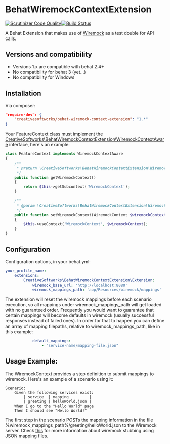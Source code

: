 BehatWiremockContextExtension
===============
[![Scrutinizer Code Quality](https://scrutinizer-ci.com/g/creativesoftworks/BehatWiremockContextExtension/badges/quality-score.png?b=master)](https://scrutinizer-ci.com/g/creativesoftworks/BehatWiremockContextExtension/?branch=master)[![Build Status](https://travis-ci.org/creativesoftworks/BehatWiremockContextExtension.svg?branch=master)](https://travis-ci.org/creativesoftworks/BehatWiremockContextExtension)

A Behat Extension that makes use of [Wiremock](http://wiremock.org) as a test double for API calls.

## Versions and compatibility
* Versions 1.x are compatible with behat 2.4+
* No compatibility for behat 3 (yet...)
* No compatibility for Windows

## Installation
Via composer:
```json
"require-dev": {
    "creativesoftworks/behat-wiremock-context-extension": "1.*"
}
```
Your FeatureContext class must implement the [CreativeSoftworks\BehatWiremockContextExtension\WiremockContextAware](https://github.com/creativesoftworks/BehatWiremockContextExtension/blob/master/src/CreativeSoftworks/BehatWiremockContextExtension/WiremockContextAware.php) interface, here's an example:

```php
class FeatureContext implements WiremockContextAware
{
    /**
     * @return \CreativeSoftworks\BehatWiremockContextExtension\WiremockContext
     */
    public function getWiremockContext()
    {
        return $this->getSubcontext('WiremockContext');
    }

    /**
     * @param \CreativeSoftworks\BehatWiremockContextExtension\WiremockContext $wiremockContext
     */
    public function setWiremockContext(WiremockContext $wiremockContext)
    {
        $this->useContext('WiremockContext', $wiremockContext);
    }
}
```

## Configuration
Configuration options, in your behat.yml:
```yaml
your_profile_name:
    extensions:
        CreativeSoftworks\BehatWiremockContextExtension\Extension:
            wiremock_base_url: 'http://localhost:8080'
            wiremock_mappings_path: 'app/Resources/wiremock/mappings'
```

The extension will reset the wiremock mappings before each scenario execution, so all mappings under wiremock_mappings_path will get loaded with no guaranteed order.
Frequently you would want to guarantee that certain mappings will become defaults in wiremock (usually successful responses instead of failed ones).
In order for that to happen you can define an array of mapping filepaths, relative to wiremock_mappings_path, like in this example:

```yaml
            default_mappings:
                - "service-name/mapping-file.json"
```

## Usage Example:
The WiremockContext provides a step definition to submit mappings to wiremock. Here's an example of a scenario using it:
```
Scenario:
    Given the following services exist:
        | service  | mapping         |
        | greeting | helloWorld.json |
    When I go to the "Hello World" page
    Then I should see "Hello World!"
```
The first step in the scenario POSTs the mapping information in the file %wiremock_mappings_path%/greeting/helloWorld.json to the Wiremock server.
Check [this](http://wiremock.org/stubbing.html#stubbing) for more information about wiremock stubbing using JSON mapping files.
